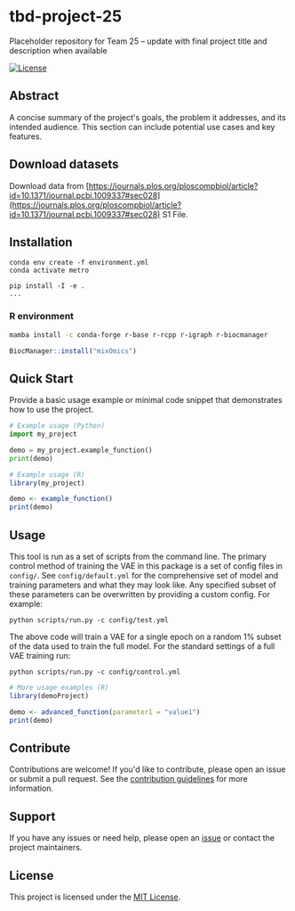 # tbd-project-25

Placeholder repository for Team 25 – update with final project title and description when available

[![License](https://img.shields.io/badge/license-MIT-blue.svg)](LICENSE)

## Abstract

A concise summary of the project's goals, the problem it addresses, and its intended audience. This section can include potential use cases and key features.

## Download datasets
Download data from [https://journals.plos.org/ploscompbiol/article?id=10.1371/journal.pcbi.1009337#sec028](https://journals.plos.org/ploscompbiol/article?id=10.1371/journal.pcbi.1009337#sec028) S1 File.

## Installation

```
conda env create -f environment.yml
conda activate metro

pip install -I -e .
...
```

### R environment
```bash
mamba install -c conda-forge r-base r-rcpp r-igraph r-biocmanager
```

```R
BiocManager::install("mixOmics")
```

## Quick Start

Provide a basic usage example or minimal code snippet that demonstrates how to use the project.

```python
# Example usage (Python)
import my_project

demo = my_project.example_function()
print(demo)
```
```r
# Example usage (R)
library(my_project)

demo <- example_function()
print(demo)
```

## Usage

This tool is run as a set of scripts from the command line. The primary control method of training the VAE in this package is a set of config files in `config/`. See `config/default.yml` for the comprehensive set of model and training parameters and what they may look like. Any specified subset of these parameters can be overwritten by providing a custom config. For example:

```
python scripts/run.py -c config/test.yml
```
The above code will train a VAE for a single epoch on a random 1% subset of the data used to train the full model. For the standard settings of a full VAE training run:
```
python scripts/run.py -c config/control.yml
```
```r
# More usage examples (R)
library(demoProject)

demo <- advanced_function(parameter1 = "value1")
print(demo)
```

## Contribute

Contributions are welcome! If you'd like to contribute, please open an issue or submit a pull request. See the [contribution guidelines](CONTRIBUTING.md) for more information.

## Support

If you have any issues or need help, please open an [issue](https://github.com/hackbio-ca/demo-project/issues) or contact the project maintainers.

## License

This project is licensed under the [MIT License](LICENSE).
